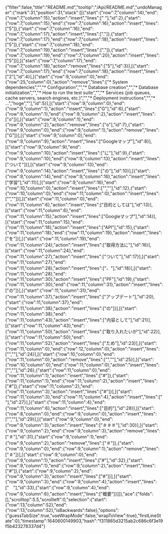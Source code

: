 {"filter":false,"title":"README.md","tooltip":"/Api/README.md","undoManager":{"mark":31,"position":31,"stack":[[{"start":{"row":7,"column":14},"end":{"row":7,"column":15},"action":"insert","lines":[" "],"id":2},{"start":{"row":7,"column":15},"end":{"row":7,"column":16},"action":"insert","lines":["5"]},{"start":{"row":7,"column":16},"end":{"row":7,"column":17},"action":"insert","lines":["."]},{"start":{"row":7,"column":17},"end":{"row":7,"column":18},"action":"insert","lines":["5"]},{"start":{"row":7,"column":18},"end":{"row":7,"column":19},"action":"insert","lines":["."]},{"start":{"row":7,"column":19},"end":{"row":7,"column":20},"action":"insert","lines":["5"]}],[{"start":{"row":7,"column":17},"end":{"row":7,"column":18},"action":"remove","lines":["5"],"id":3}],[{"start":{"row":7,"column":17},"end":{"row":7,"column":18},"action":"insert","lines":["2"],"id":4}],[{"start":{"row":9,"column":0},"end":{"row":25,"column":0},"action":"remove","lines":["* System dependencies","","* Configuration","","* Database creation","","* Database initialization","","* How to run the test suite","","* Services (job queues, cache servers, search engines, etc.)","","* Deployment instructions","","* ...","hoge",""],"id":5}],[{"start":{"row":9,"column":0},"end":{"row":9,"column":1},"action":"insert","lines":["G"],"id":6},{"start":{"row":9,"column":1},"end":{"row":9,"column":2},"action":"insert","lines":["o"]}],[{"start":{"row":9,"column":1},"end":{"row":9,"column":2},"action":"remove","lines":["o"],"id":7},{"start":{"row":9,"column":0},"end":{"row":9,"column":1},"action":"remove","lines":["G"]}],[{"start":{"row":9,"column":0},"end":{"row":9,"column":9},"action":"insert","lines":["Googleマップ"],"id":8}],[{"start":{"row":9,"column":9},"end":{"row":9,"column":10},"action":"insert","lines":["に"],"id":9},{"start":{"row":9,"column":10},"end":{"row":9,"column":13},"action":"insert","lines":["ついて"]}],[{"start":{"row":9,"column":13},"end":{"row":9,"column":14},"action":"insert","lines":["の"],"id":10}],[{"start":{"row":9,"column":14},"end":{"row":9,"column":16},"action":"insert","lines":["学習"],"id":11}],[{"start":{"row":9,"column":16},"end":{"row":10,"column":0},"action":"insert","lines":["",""],"id":12},{"start":{"row":10,"column":0},"end":{"row":11,"column":0},"action":"insert","lines":["",""]}],[{"start":{"row":11,"column":0},"end":{"row":11,"column":6},"action":"insert","lines":["目的としては"],"id":13}],[{"start":{"row":11,"column":6},"end":{"row":11,"column":15},"action":"insert","lines":["Googleマップ"],"id":14}],[{"start":{"row":11,"column":15},"end":{"row":11,"column":18},"action":"insert","lines":["API"],"id":15},{"start":{"row":11,"column":18},"end":{"row":11,"column":19},"action":"insert","lines":["を"]}],[{"start":{"row":11,"column":19},"end":{"row":11,"column":24},"action":"insert","lines":["取得方法に"],"id":16}],[{"start":{"row":11,"column":24},"end":{"row":11,"column":27},"action":"insert","lines":["ついて"],"id":17}],[{"start":{"row":11,"column":27},"end":{"row":11,"column":28},"action":"insert","lines":["、"],"id":18}],[{"start":{"row":11,"column":28},"end":{"row":11,"column":30},"action":"insert","lines":["PF"],"id":19},{"start":{"row":11,"column":30},"end":{"row":11,"column":31},"action":"insert","lines":["の"]}],[{"start":{"row":11,"column":31},"end":{"row":11,"column":37},"action":"insert","lines":["アップデート"],"id":20},{"start":{"row":11,"column":37},"end":{"row":11,"column":38},"action":"insert","lines":["の"]}],[{"start":{"row":11,"column":38},"end":{"row":11,"column":43},"action":"insert","lines":["内容として"],"id":21}],[{"start":{"row":11,"column":43},"end":{"row":11,"column":50},"action":"insert","lines":["取り入れたいが"],"id":22}],[{"start":{"row":11,"column":50},"end":{"row":11,"column":52},"action":"insert","lines":["ため"],"id":23}],[{"start":{"row":11,"column":0},"end":{"row":12,"column":0},"action":"insert","lines":["",""],"id":24}],[{"start":{"row":10,"column":0},"end":{"row":11,"column":0},"action":"remove","lines":["",""],"id":25}],[{"start":{"row":10,"column":0},"end":{"row":11,"column":0},"action":"insert","lines":["",""],"id":26},{"start":{"row":11,"column":0},"end":{"row":11,"column":1},"action":"insert","lines":["#"]},{"start":{"row":11,"column":1},"end":{"row":11,"column":2},"action":"insert","lines":["#"]},{"start":{"row":11,"column":2},"end":{"row":11,"column":3},"action":"insert","lines":["#"]}],[{"start":{"row":11,"column":3},"end":{"row":11,"column":4},"action":"insert","lines":[" "],"id":27}],[{"start":{"row":11,"column":4},"end":{"row":11,"column":6},"action":"insert","lines":["目的"],"id":28}],[{"start":{"row":8,"column":0},"end":{"row":9,"column":0},"action":"insert","lines":["",""],"id":29}],[{"start":{"row":9,"column":0},"end":{"row":9,"column":3},"action":"insert","lines":["＃＃＃"],"id":30}],[{"start":{"row":9,"column":2},"end":{"row":9,"column":3},"action":"remove","lines":["＃"],"id":31},{"start":{"row":9,"column":1},"end":{"row":9,"column":2},"action":"remove","lines":["＃"]},{"start":{"row":9,"column":0},"end":{"row":9,"column":1},"action":"remove","lines":["＃"]}],[{"start":{"row":9,"column":0},"end":{"row":9,"column":1},"action":"insert","lines":["#"],"id":32},{"start":{"row":9,"column":1},"end":{"row":9,"column":2},"action":"insert","lines":["#"]},{"start":{"row":9,"column":2},"end":{"row":9,"column":3},"action":"insert","lines":["#"]}],[{"start":{"row":9,"column":3},"end":{"row":9,"column":4},"action":"insert","lines":["　"],"id":33},{"start":{"row":9,"column":4},"end":{"row":9,"column":6},"action":"insert","lines":["概要"]}]]},"ace":{"folds":[],"scrolltop":5.5,"scrollleft":0,"selection":{"start":{"row":13,"column":52},"end":{"row":13,"column":52},"isBackwards":false},"options":{"guessTabSize":true,"useWrapMode":false,"wrapToView":true},"firstLineState":0},"timestamp":1640600149903,"hash":"f311865d3215ab2c686c6f3e19f5b423278337d4"}